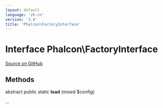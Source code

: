 ```yaml
---
layout: default
language: 'zh-cn'
version: '3.4'
title: 'Phalcon\FactoryInterface'
---
```


# Interface **Phalcon\FactoryInterface**

<a href="https://github.com/phalcon/cphalcon/tree/v3.4.0/phalcon/factoryinterface.zep" class="btn btn-default btn-sm">Source on GitHub</a>

## Methods

abstract public static **load** (*mixed* $config)

...